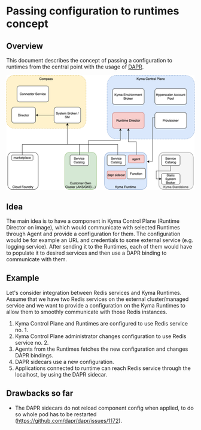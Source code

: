 # Passing configuration to runtimes concept

## Overview

This document describes the concept of passing a configuration to runtimes from the central point with the usage of [DAPR](https://dapr.io).

![Concept image](assets/concept.png?raw=true "Concept")

## Idea

The main idea is to have a component in Kyma Control Plane (Runtime Director on image), which would communicate with selected Runtimes through Agent and provide a configuration for them. The configuration would be for example an URL and credentials to some external service (e.g. logging service). After sending it to the Runtimes, each of them would have to populate it to desired services and then use a DAPR binding to communicate with them.

## Example

Let's consider integration between Redis services and Kyma Runtimes. Assume that we have two Redis services on the external cluster/managed service and we want to provide a configuration on the Kyma Runtimes to allow them to smoothly communicate with those Redis instances.

1. Kyma Control Plane and Runtimes are configured to use Redis service no. 1.
2. Kyma Control Plane administrator changes configuration to use Redis service no. 2.
3. Agents from the Runtimes fetches the new configuration and changes DAPR bindings.
4. DAPR sidecars use a new configuration.
5. Applications connected to runtime can reach Redis service through the localhost, by using the DAPR sidecar.

## Drawbacks so far

- The DAPR sidecars do not reload component config when applied, to do so whole pod has to be restarted (https://github.com/dapr/dapr/issues/1172).
